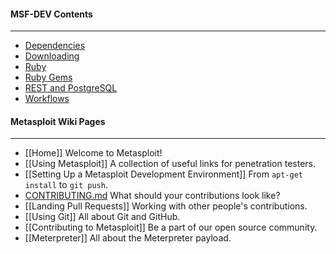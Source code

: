 #### MSF-DEV Contents
----

* [Dependencies](#install-dependencies)
* [Downloading](#set-up-your-local-copy-of-the-repository)
* [Ruby](#installing-ruby)
* [Ruby Gems](#install-gems)
* [REST and PostgreSQL](#optional-set-up-the-rest-api-and-postgresql-database)
* [Workflows](optional-tips-to-speed-up-common-workflows)

#### Metasploit Wiki Pages
----

* [[Home]] Welcome to Metasploit!
* [[Using Metasploit]] A collection of useful links for penetration testers.
* [[Setting Up a Metasploit Development Environment]] From `apt-get install` to `git push`.
* [CONTRIBUTING.md](https://github.com/rapid7/metasploit-framework/blob/master/CONTRIBUTING.md) What should your contributions look like?
* [[Landing Pull Requests]] Working with other people's contributions.
* [[Using Git]] All about Git and GitHub.
* [[Contributing to Metasploit]] Be a part of our open source community.
* [[Meterpreter]] All about the Meterpreter payload.

